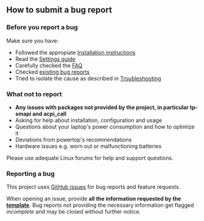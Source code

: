 ## How to submit a bug report

### Before you report a bug
Make sure you have:

* Followed the appropiate [Installation instructions](https://linrunner.de/tlp/installation)
* Read the [Settings guide](https://linrunner.de/tlp/settings)
* Carefully checked the [FAQ](https://linrunner.de/tlp/faq)
* Checked [existing bug reports](https://github.com/linrunner/TLP/issues)
* Tried to isolate the cause as described in [Troubleshooting](https://linrunner.de/tlp/support/troubleshooting.html)

### What not to report
* **Any issues with packages not provided by the project, in particular tp-smapi and acpi_call**
* Asking for help about installation, configuration and usage
* Questions about your laptop's power consumption and how to optimize it
* Deviations from powertop's recommendations
* Hardware issues e.g. worn out or malfunctioning batteries

Please use adequate Linux forums for help and support questions.

### Reporting a bug
This project uses [GitHub issues](https://github.com/linrunner/TLP/issues) for bug reports and feature requests.

When opening an issue, provide **all the information requested by the
[template](https://github.com/linrunner/TLP/blob/master/.github/ISSUE_TEMPLATE/bug_report.md)**.
Bug reports not providing the necessary information get flagged *incomplete* and
may be closed without further notice.
